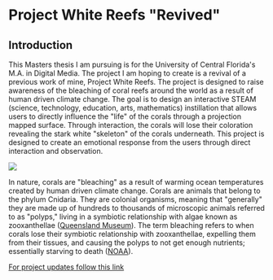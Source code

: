 # Project White Reefs "Revived"

## Introduction
This Masters thesis I am pursuing is for the University of Central Florida's M.A. in Digital Media. The project I am hoping to create is a revival of a previous work of mine, Project White Reefs. The project is designed to raise awareness of the bleaching of coral reefs around the world as a result of human driven climate change. The goal is to design an interactive STEAM (science, technology, education, arts, mathematics) instillation that allows users to directly influence the "life" of the corals through a projection mapped surface. Through interaction, the corals will lose their coloration revealing the stark white "skeleton" of the corals underneath. This project is designed to create an emotional response from the users through direct interaction and observation.

<img src="https://oceanservice.noaa.gov/facts/coralbleaching.jpg"/>

In nature, corals are "bleaching" as a result of warming ocean temperatures created by human driven climate change. Corals are animals that belong to the phylum Cnidaria. They are colonial organisms, meaning that "generally" they are made up of hundreds to thousands of microscopic animals referred to as "polyps," living in a symbiotic relationship with algae known as zooxanthellae ([Queensland Museum](https://www.qm.qld.gov.au/microsites/biodiscovery/03sponges-and-corals/structure-classification-function.html)). The term bleaching refers to when corals lose their symbiotic relationship with zooxanthellae, expelling them from their tissues, and causing the polyps to not get enough nutrients; essentially starving to death ([NOAA](https://oceanservice.noaa.gov/facts/coral_bleach.html)).


[For project updates follow this link](updates.md)
